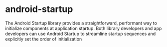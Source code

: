 # android-startup
The Android Startup library provides a straightforward, performant way to initialize components at application startup. Both library developers and app developers can use Android Startup to streamline startup sequences and explicitly set the order of initialization
